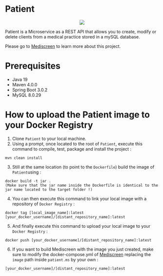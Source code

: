 # Patient

<p align="center">
  <img src=https://user-images.githubusercontent.com/95872501/224155098-59ee106a-10cd-4189-a830-e957db28003c.png>
</p>

Patient is a Microservice as a REST API that allows you to create, modify or delete clients from a medical practice stored in a mySQL database.

Please go to [Mediscreen](https://github.com/HashTucE/Mediscreen.git) to learn more about this project.

# Prerequisites
- Java 19
- Maven 4.0.0
- Spring Boot 3.0.2
- MySQL 8.0.29

# How to upload the Patient image to your Docker Registry

1. Clone `Patient` to your local machine.
2. Using a prompt, once located to the root of `Patient`, execute this command to compile, test, package and install the project :
  ```
  mvn clean install
  ```
3. Still at the same location (to point to the `Dockerfile`) build the image of `Patient`using :
  ```
  docker build -t jar .
  (Make sure that the jar name inside the Dockerfile is identical to the jar name located to the target folder !)
  ```
  
4. You can then execute this command to link your local image with a repository of `Docker Registry` :
  ```
  docker tag [local_image_name]:latest [your_docker_username]/[distant_repository_name]:latest
  ```
5. And finally execute this command to upload your local image to your `Docker Registry` :
  ```
  docker push [your_docker_username]/[distant_repository_name]:latest
  ```
6. If you want to build Mediscreen with the image you just created, make sure to modify the docker-compose.yml of [Mediscreen](https://github.com/HashTucE/Mediscreen.git) replacing the `image` path inside `patient.ms` by your own :
  ```
  [your_docker_username]/[distant_repository_name]:latest
  ```

